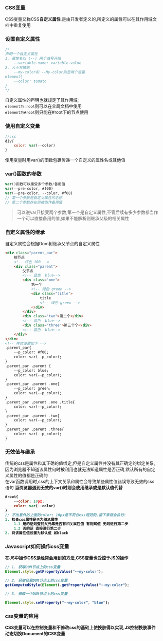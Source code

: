 ### CSS变量
CSS变量又称CSS<strong>自定义属性</strong>,是由开发者定义的,所定义的属性可以在其作用域文档中重复使用

### 设置自定义属性
```js
/* 
声明一个自定义属性
1. 属性名以 (--) 两个减号开始 
    --variable-name: variable-value
2. 大小写敏感
    --my-color和 --My-color则是两个变量
element{
    --color: tomato
}
*/
```
自定义属性的声明也就规定了其作用域;<br/><code>element为:root</code>则可以在全局文档中使用<br/>
<code>element为#root</code>则只能在#root下的节点使用

### 使用自定义变量
```js
//css
div{
    color: var(--color)
}
```
使用变量时用var()的函数包裹传递一个自定义的属性名或其他值

### var()函数的参数
```js
var()函数可以接受多个参数/备用值
var(--pre-color, #f00)
var(--pre-color, --color, #f00)
// 第一个参数是自定义属性的名称
// 第二个参数存在则被当作备用值
```
>可以说var只接受两个参数,第一个是自定义属性,不管后续有多少参数都当作一个可以直接备用的值,如果不能解析则继承父级的相关属性


### 自定义属性的继承
自定义属性会根据Dom树继承父节点的自定义属性

```html
<div class="parent_par">
    根节点    
    <!-- 红色 f00 -->
    <div class="parent">
        父节点      
        <!-- 蓝色  blue-->
        <div class="one">
            第一个
            <!-- 绿色 green -->
            <div class="title">
                title
                <!-- 绿色 green -->
            </div>
        </div>
        <div class="two">第二个</div>
        <!-- 蓝色  blue-->
        <div class="three">第三个个</div>
        <!-- 蓝色  blue-->
    </div>
</div>
<!-- 样式设置如下 -->
.parent_par{
    --p_color: #f00;
    color: var(--p_color);
}
.parent_par .parent {
    --p_color: blue;
    color: var(--p_color);
}
.parent_par .parent .one{
    --p_color: green;
    color: var(--p_color);
}
.parent_par .parent .one .title{
    color: var(--p_color);
}
.parent_par .parent .two{
    color: var(--p_color);
}
.parent_par .parent .three{
    color: var(--p_color);
}
```

### 无效值与继承
传统的css是属性和其正确的值绑定,但是自定义属性并没有其正确定的绑定关系,因为浏览器不知道该属性何时被利用也就无法知道属性是否正确,默认所有的自定义属性的值都是正确的<br/>
在var函数调用时,css的上下文关系和属性会导致某些属性值错误导致无效的css语句
<strong>当浏览器遇到无效的var()时则会使用继承或是默认值代替
```js
#root{
    --color: 10px;
    color: var(--color)
}
// 不出意外的上面的color: 10px是不符合css规范的,接下来将会执行:
1. 检查css属性是否为继承属性 
    1.1 是的话则查找父元素是否有相关属性值 有则赋值 无则进行第二步
    1.2 否的话 直接进行第二步
2. 将该属性值设置为默认值 如black 
```

### Javascript如何操作css变量
在JS中操作CSS是经常会用到的方法,CSS变量也受控于JS的操作

```js
// 1. 获取DOM节点上的css变量
Element.style.getPropertyValue("--my-color");

// 2. 获取任意DOM节点上的css变量
getComputedStyle(Element).getPropertyValue("--my-color");

// 3. 修改一个DOM节点上的css变量

Element.style.setProperty("--my-color", "blue");
```

### css变量的应用
CSS变量可以在控制变量和不修改css的基础上使换肤得以实现,JS控制换肤事件动态切换Document的CSS变量

